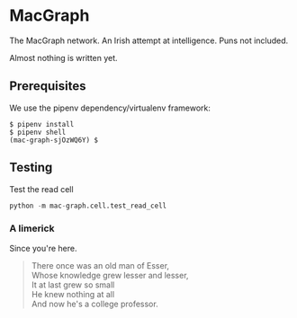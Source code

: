 # MacGraph
The MacGraph network. An Irish attempt at intelligence. Puns not included.

Almost nothing is written yet.

## Prerequisites

We use the pipenv dependency/virtualenv framework:
```shell
$ pipenv install
$ pipenv shell
(mac-graph-sjOzWQ6Y) $
```

## Testing

Test the read cell

```python
python -m mac-graph.cell.test_read_cell
```



### A limerick

Since you're here.

> There once was an old man of Esser,<br/>
> Whose knowledge grew lesser and lesser,<br/>
> It at last grew so small<br/>
> He knew nothing at all<br/>
> And now he's a college professor.
